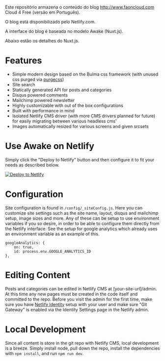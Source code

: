 Este repositório armazena o conteúdo do blog http://www.faoncloud.com Cloud 4 Free (versão em Português).

O blog está disponibilizado pelo Netlify.com.

A interface do blog é baseada no modelo Awake (Nuxt.js).

Abaixo estão os detalhes do Nuxt.js.

# Features

* Simple modern design based on the Bulma css framework (with unused css purged via [purgecss](https://www.purgecss.com/))
* Site search
* Statically generated API for posts and categories
* Disqus powered comments
* Mailchimp powered newsletter
* Highly customizable with out of the box configurations
* Built with performance in mind
* Isolated Netlify CMS driver (with more CMS drivers planned for future) for easily migrating between various headless cms'
* Images automatically resized for various screens and given srcsets

# Use Awake on Netlify
Simply click the "Deploy to Netlify" button and then configure it to fit your needs as described below.

[![Deploy to Netlify](https://www.netlify.com/img/deploy/button.svg)](https://app.netlify.com/start/deploy?repository=https://github.com/danielkellyio/awake-template)

# Configuration

Site configuration is found in `/config/_siteConfig.js`. Here you can customize site settings such as the site name, layout, disqus and mailchimp setup, image sizes and more. Any of these can be setup to use environment variables if you so desire, in order to be able to configure them directly from the Netlify interface. See the setup for google analytics which already uses an environment variable as an example of this.

```
googleAnalytics: {
    on: true,
    id: process.env.GOOGLE_ANALYTICS_ID
},
```

# Editing Content

Posts and categories can be edited in Netlify CMS at \[your-site-url]/admin. At this time any new pages must be created in the code itself and committed to the repo. Before you visit the admin for the first time, make sure you have [Netlify Identity](https://www.netlify.com/docs/identity/) setup with your user and make sure "Git Gateway" is enabled via the Identity Settings page in the Netlify admin.

# Local Development

Since all content is store in the git repo with Netlify CMS, local development is a breeze. Simply install node, pull down the repo, install the dependencies with `npm install`, and run `npm run dev`.
